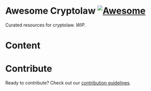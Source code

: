 # Awesome Cryptolaw [![Awesome](https://cdn.rawgit.com/sindresorhus/awesome/d7305f38d29fed78fa85652e3a63e154dd8e8829/media/badge.svg)](https://github.com/sindresorhus/awesome)

Curated resources for cryptolaw. _WIP_. 

# Content 

# Contribute 

Ready to contribute? Check out our [contribution guidelines](https://github.com/lexDAO/awesome-cryptolaw/blob/main/CONTRIBUTING.md).
